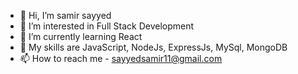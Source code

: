 - 👋 Hi, I’m samir sayyed
- 👀 I’m interested in Full Stack Development
- 🌱 I’m currently learning React
- 💞️ My skills are JavaScript, NodeJs, ExpressJs, MySql, MongoDB
- 📫 How to reach me - sayyedsamir11@gmail.com

<!---
samir-sayyed/samir-sayyed is a ✨ special ✨ repository because its `README.md` (this file) appears on your GitHub profile.
You can click the Preview link to take a look at your changes.
--->
